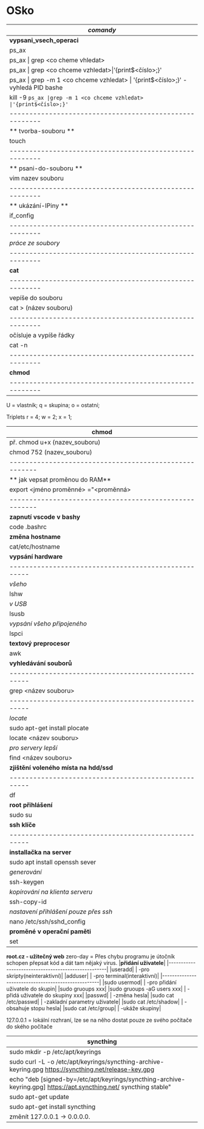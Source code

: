 # OSko
|       *comandy*                                       |
|-------------------------------------------------------|
|**vypsani_vsech_operaci**                              |
|          ps_ax                                        |
|    ps_ax \| grep \<co cheme vhledat>                                  |
|ps_ax \| grep \<co chceme vzhledat>\|'{print$<číslo>;}'                             |
|ps_ax  \| grep -m 1 \<co chceme vzhledat> \| '{print$<číslo>;}' - vyhledá PID bashe  |
|kill -9 `ps_ax \|grep -m 1 <co chceme vzhledat> \|'{print$<číslo>;}'`            |
|-------------------------------------------------------|
|**    tvorba-souboru   **                              |
|           touch                                       |
|-------------------------------------------------------|
|**   psani-do-souboru  **                              | 
|     vim nazev souboru                                 |
|-------------------------------------------------------|
|**    ukázání-IPiny    **                              |
|        if_config                                      |
|-------------------------------------------------------|
|    *práce ze soubory*                                 |
|-------------------------------------------------------|
|        **cat**                                        |
|-------------------------------------------------------|
|     vepíše do souboru                                 |
|  cat > (název souboru)                                |
|-------------------------------------------------------|
| očísluje a vypíše řádky                               |
|         cat -n                                        |
|-------------------------------------------------------|
|        **chmod**                                      |
|-------------------------------------------------------|

U = vlastník;
q = skupina;
o = ostatní;

Triplets
r = 4;
w = 2;
x = 1;

|         chmod                                        |
|------------------------------------------------------|
|  př. chmod u+x (nazev_souboru)                       |
|  chmod 752 (nazev_souboru)                           |
|------------------------------------------------------|
|        ** jak vepsat proměnou do RAM**                                       |
|export <jméno proměnné> ="<proměnná>|
|------------------------------------------------------|
|**zapnutí vscode v bashy**|
|code .bashrc|
|**změna hostname**|
|cat/etc/hostname|
|**vypsání hardware**|
|----------------------------------------------------|
|*všeho*|
|lshw|
|*v USB*|
|lsusb|
|*vypsání všeho připojeného*|
|lspci|
|**textový preprocesor**|
| awk                              |
|**vyhledávání souborů**|
|----------------------------------------------------|
|grep <název souboru>|
|----------------------------------------------------|
|*locate*|
|sudo apt-get install plocate|
|locate <název souboru>|
|*pro servery lepší*|
|find <název souboru>|
|**zjištění voleného místa na hdd/ssd**|
|----------------------------------------------------|
|df|
|**root přihlášení**|
|sudo su|
|**ssh klíče**|
|----------------------------------------------------|
|**installačka na server**|
| sudo apt install openssh sever |
|*generování*|
|ssh-keygen|
|*kopírování na klienta serveru*|
|ssh-copy-id <ip>|
|*nastavení přihlášení pouze přes ssh*|
|nano /etc/ssh/sshd_config|
|**proměné v operační paměti**|
|set|
**root.cz - užitečný web**
zero-day = Přes chybu programu je útočník schopen přepsat kód a dát tam nějaký virus.
|**přidání uživatele**|
|----------------------------------------------------|
|useradd|
|  -pro skripty(neinteraktivní)|
|adduser|
|  -pro terminal(interaktivní)|
|----------------------------------------------------|
|sudo usermod|
|  -pro přidání uživatele do skupin|
|sudo gruoups xxx|
|sudo gruoups -aG users xxx|
|  -přidá uživatele do skupiny xxx|
|passwd|
| -změna hesla|
|sudo cat /etc/passwd|
| -zakladní parametry uživatele|
|sudo cat /etc/shadow|
| -obsahuje stopu hesla|
|sudo cat /etc/group|
|  -ukáže skupiny|

127.0.0.1 = lokální rozhraní, lze se na něho dostat pouze ze svého počítače do ského počítače

|**syncthing**|
|-------------|
|sudo mkdir -p /etc/apt/keyrings|
|sudo curl -L -o /etc/apt/keyrings/syncthing-archive-keyring.gpg https://syncthing.net/release-key.gpg|
|echo "deb [signed-by=/etc/apt/keyrings/syncthing-archive-keyring.gpg] https://apt.syncthing.net/ syncthing stable" | sudo tee /etc/apt/sources.list.d/syncthing.list|
|sudo apt-get update|
|sudo apt-get install syncthing|
|změnít 127.0.0.1 -> 0.0.0.0.|

